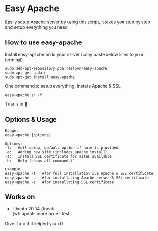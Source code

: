 # Easy Apache
Easily setup Apache server by using this script, it takes you step by step and setup everything you need

## How to use easy-apache
Install easy-apache on to your server (copy paste below lines to your terminal)
```
sudo add-apt-repository ppa:realpvn/easy-apache
sudo apt-get update
sudo apt-get install easy-apache
```

One command to setup everything, installs Apache & SSL
```
easy-apache.sh -f
```
That is it! 🤩
  
  
## Options & Usage
```
Usage:
easy-apache [options]

Options:
-f:   Full setup, default option if none is provided
-a:   Adding new site (includes apache install)
-s:   Install SSL certificate for sites available
-h:   Help (shows all commands)"

Example
easy-apache -f   #for full installation i.e Apache & SSL certificate
easy-apache -a   #for installating Apache server & SSL certificate
easy-apache -s   #for installating SSL certificate
```


## Works on
- Ubuntu 20.04 (focal)  
(will update more once I test)

Give it a ⭐ if it helped you xD
